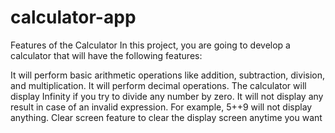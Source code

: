 # calculator-app
Features of the Calculator
In this project, you are going to develop a calculator that will have the following features:

It will perform basic arithmetic operations like addition, subtraction, division, and multiplication.
It will perform decimal operations.
The calculator will display Infinity if you try to divide any number by zero.
It will not display any result in case of an invalid expression. For example, 5++9 will not display anything.
Clear screen feature to clear the display screen anytime you want
